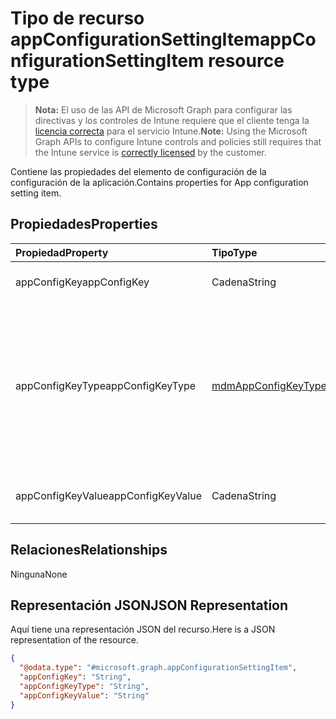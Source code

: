 # <a name="appconfigurationsettingitem-resource-type"></a><span data-ttu-id="35587-101">Tipo de recurso appConfigurationSettingItem</span><span class="sxs-lookup"><span data-stu-id="35587-101">appConfigurationSettingItem resource type</span></span>

> <span data-ttu-id="35587-102">**Nota:** El uso de las API de Microsoft Graph para configurar las directivas y los controles de Intune requiere que el cliente tenga la [licencia correcta](https://go.microsoft.com/fwlink/?linkid=839381) para el servicio Intune.</span><span class="sxs-lookup"><span data-stu-id="35587-102">**Note:** Using the Microsoft Graph APIs to configure Intune controls and policies still requires that the Intune service is [correctly licensed](https://go.microsoft.com/fwlink/?linkid=839381) by the customer.</span></span>

<span data-ttu-id="35587-103">Contiene las propiedades del elemento de configuración de la configuración de la aplicación.</span><span class="sxs-lookup"><span data-stu-id="35587-103">Contains properties for App configuration setting item.</span></span>
## <a name="properties"></a><span data-ttu-id="35587-104">Propiedades</span><span class="sxs-lookup"><span data-stu-id="35587-104">Properties</span></span>
|<span data-ttu-id="35587-105">Propiedad</span><span class="sxs-lookup"><span data-stu-id="35587-105">Property</span></span>|<span data-ttu-id="35587-106">Tipo</span><span class="sxs-lookup"><span data-stu-id="35587-106">Type</span></span>|<span data-ttu-id="35587-107">Descripción</span><span class="sxs-lookup"><span data-stu-id="35587-107">Description</span></span>|
|:---|:---|:---|
|<span data-ttu-id="35587-108">appConfigKey</span><span class="sxs-lookup"><span data-stu-id="35587-108">appConfigKey</span></span>|<span data-ttu-id="35587-109">Cadena</span><span class="sxs-lookup"><span data-stu-id="35587-109">String</span></span>|<span data-ttu-id="35587-110">Clave de configuración de la aplicación.</span><span class="sxs-lookup"><span data-stu-id="35587-110">app configuration key.</span></span>|
|<span data-ttu-id="35587-111">appConfigKeyType</span><span class="sxs-lookup"><span data-stu-id="35587-111">appConfigKeyType</span></span>|[<span data-ttu-id="35587-112">mdmAppConfigKeyType</span><span class="sxs-lookup"><span data-stu-id="35587-112">mdmAppConfigKeyType</span></span>](../resources/intune_apps_mdmappconfigkeytype.md)|<span data-ttu-id="35587-p101">Tipo de clave de configuración de aplicación. Los valores posibles son: `stringType`, `integerType`, `realType`, `booleanType`, `tokenType`.</span><span class="sxs-lookup"><span data-stu-id="35587-p101">app configuration key type. The possible values are: `stringType`, `integerType`, `realType`, `booleanType`, `tokenType`.</span></span>|
|<span data-ttu-id="35587-115">appConfigKeyValue</span><span class="sxs-lookup"><span data-stu-id="35587-115">appConfigKeyValue</span></span>|<span data-ttu-id="35587-116">Cadena</span><span class="sxs-lookup"><span data-stu-id="35587-116">String</span></span>|<span data-ttu-id="35587-117">Valor de clave de configuración de la aplicación.</span><span class="sxs-lookup"><span data-stu-id="35587-117">app configuration key value.</span></span>|

## <a name="relationships"></a><span data-ttu-id="35587-118">Relaciones</span><span class="sxs-lookup"><span data-stu-id="35587-118">Relationships</span></span>
<span data-ttu-id="35587-119">Ninguna</span><span class="sxs-lookup"><span data-stu-id="35587-119">None</span></span>
## <a name="json-representation"></a><span data-ttu-id="35587-120">Representación JSON</span><span class="sxs-lookup"><span data-stu-id="35587-120">JSON Representation</span></span>
<span data-ttu-id="35587-121">Aquí tiene una representación JSON del recurso.</span><span class="sxs-lookup"><span data-stu-id="35587-121">Here is a JSON representation of the resource.</span></span>
<!--{
  "blockType": "resource",
  "@odata.type": "microsoft.graph.appConfigurationSettingItem"
}-->
``` json
{
  "@odata.type": "#microsoft.graph.appConfigurationSettingItem",
  "appConfigKey": "String",
  "appConfigKeyType": "String",
  "appConfigKeyValue": "String"
}
```








